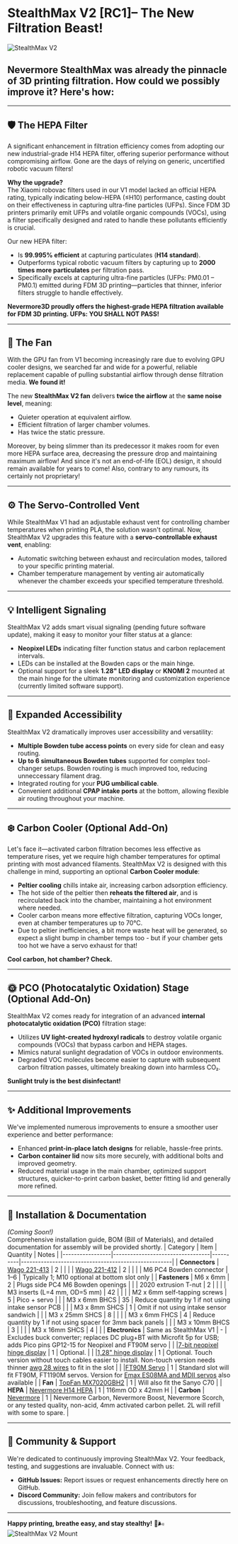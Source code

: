 # StealthMax V2 [RC1]– The New Filtration Beast!
![StealthMax V2](./Printable_Files/Stealthmax_V2.png)
## Nevermore StealthMax was already the pinnacle of 3D printing filtration. How could we possibly improve it? Here's how:

---


## 🛡️ **The HEPA Filter**

A significant enhancement in filtration efficiency comes from adopting our new industrial-grade H14 HEPA filter, offering superior performance without compromising airflow. Gone are the days of relying on generic, uncertified robotic vacuum filters!

**Why the upgrade?**  
The Xiaomi robovac filters used in our V1 model lacked an official HEPA rating, typically indicating below-HEPA (≤H10) performance, casting doubt on their effectiveness in capturing ultra-fine particles (UFPs). Since FDM 3D printers primarily emit UFPs and volatile organic compounds (VOCs), using a filter specifically designed and rated to handle these pollutants efficiently is crucial.

Our new HEPA filter:
- Is **99.995% efficient** at capturing particulates (**H14 standard**).
- Outperforms typical robotic vacuum filters by capturing up to **2000 times more particulates** per filtration pass.
- Specifically excels at capturing ultra-fine particles (UFPs: PM0.01 – PM0.1) emitted during FDM 3D printing—particles that thinner, inferior filters struggle to handle effectively.

**Nevermore3D proudly offers the highest-grade HEPA filtration available for FDM 3D printing. UFPs: YOU SHALL NOT PASS!**

---
## 🚀 **The Fan**

With the GPU fan from V1 becoming increasingly rare due to evolving GPU cooler designs, we searched far and wide for a powerful, reliable replacement capable of pulling substantial airflow through dense filtration media. **We found it!**

The new **StealthMax V2 fan** delivers **twice the airflow** at the **same noise level**, meaning:
- Quieter operation at equivalent airflow.
- Efficient filtration of larger chamber volumes.
- Has twice the static pressure.

Moreover, by being slimmer than its predecessor it makes room for even more HEPA surface area, decreasing the pressure drop and maintaining maximum airflow! And since it's not an end-of-life (EOL) design, it should remain available for years to come! Also, contrary to any rumours, its certainly not proprietary!

---

## ⚙️ **The Servo-Controlled Vent**

While StealthMax V1 had an adjustable exhaust vent for controlling chamber temperatures when printing PLA, the solution wasn't optimal. Now, StealthMax V2 upgrades this feature with a **servo-controllable exhaust vent**, enabling:

- Automatic switching between exhaust and recirculation modes, tailored to your specific printing material.
- Chamber temperature management by venting air automatically whenever the chamber exceeds your specified temperature threshold.

---

## 💡 **Intelligent Signaling**

StealthMax V2 adds smart visual signaling (pending future software update), making it easy to monitor your filter status at a glance:

- **Neopixel LEDs** indicating filter function status and carbon replacement intervals.
- LEDs can be installed at the Bowden caps or the main hinge.
- Optional support for a sleek **1.28" LED display** or **KNOMI 2** mounted at the main hinge for the ultimate monitoring and customization experience (currently limited software support).


---

## 🔌 **Expanded Accessibility**

StealthMax V2 dramatically improves user accessibility and versatility:

- **Multiple Bowden tube access points** on every side for clean and easy routing.
- **Up to 6 simultaneous Bowden tubes** supported for complex tool-changer setups. Bowden routing is much improved too, reducing unneccessary filament drag.
- Integrated routing for your **PUG umbilical cable**.
- Convenient additional **CPAP intake ports** at the bottom, allowing flexible air routing throughout your machine.

---

## ❄️ **Carbon Cooler (Optional Add-On)**

Let's face it—activated carbon filtration becomes less effective as temperature rises, yet we require high chamber temperatures for optimal printing with most advanced filaments. StealthMax V2 is designed with this challenge in mind, supporting an optional **Carbon Cooler module**:

- **Peltier cooling** chills intake air, increasing carbon adsorption efficiency.
- The hot side of the peltier then **reheats the filtered air**, and is recirculated back into the chamber, maintaining a hot environment where needed.
- Cooler carbon means more effective filtration, capturing VOCs longer, even at chamber temperatures up to 70°C.
- Due to peltier inefficiencies, a bit more waste heat will be generated, so expect a slight bump in chamber temps too - but if your chamber gets too hot we have a servo exhaust for that!

**Cool carbon, hot chamber? Check.**

---

## 🌞 **PCO (Photocatalytic Oxidation) Stage (Optional Add-On)**

StealthMax V2 comes ready for integration of an advanced **internal photocatalytic oxidation (PCO)** filtration stage:

- Utilizes **UV light-created hydroxyl radicals** to destroy volatile organic compounds (VOCs) that bypass carbon and HEPA stages.
- Mimics natural sunlight degradation of VOCs in outdoor environments.
- Degraded VOC molecules become easier to capture with subsequent carbon filtration passes, ultimately breaking down into harmless CO₂.

**Sunlight truly is the best disinfectant!**

---

## ✨ **Additional Improvements**

We've implemented numerous improvements to ensure a smoother user experience and better performance:

- Enhanced **print-in-place latch designs** for reliable, hassle-free prints.
- **Carbon container lid** now sits more securely, with additional bolts and improved geometry.
- Reduced material usage in the main chamber, optimized support structures, quicker-to-print carbon basket, better fitting lid and generally more refined.

---

## 🚧 **Installation & Documentation**

*(Coming Soon!)*  
Comprehensive installation guide, BOM (Bill of Materials), and detailed documentation for assembly will be provided shortly.
| Category        | Item                             | Quantity | Notes                                               |
|-----------------|----------------------------------|----------|-----------------------------------------------------|
| **Connectors**  | [Wago 221-413](https://s.click.aliexpress.com/e/_oDV7bC9)                     | 2        |                                                     |
|                 | [Wago 221-412](https://s.click.aliexpress.com/e/_oDV7bC9)                     | 2        |                                                     |
|                 | M6 PC4 Bowden connector          | 1–6      | Typically 1; M10 optional at bottom slot only       |
| **Fasteners**   | M6 x 6mm                         | 2        | Plugs side PC4 M6 Bowden openings                   |
|                 | 2020 extrusion T-nut             | 2        |                                                     |
|                 | M3 inserts (L=4 mm, OD=5 mm)     | 42       |                                                     |
|                 | M2 x 6mm self-tapping screws     | 5        | Pico + servo                                        |
|                 | M3 x 6mm BHCS                    | 35       | Reduce quantity by 1 if not using intake sensor PCB |
|                 | M3 x 8mm SHCS                    | 1        | Omit if not using intake sensor sandwich            |
|                 | M3 x 25mm SHCS                   | 8        |                                                     |
|                 | M3 x 6mm FHCS                    | 4        | Reduce quantity by 1 if not using spacer for 3mm back panels |
|                 | M3 x 10mm BHCS                   | 3        |                                                     |
|                 | M3 x 16mm SHCS                   | 4        |                                                     |
| **Electronics** | Same as StealthMax V1            | -        | Excludes buck converter; replaces DC plug+BT with Microfit 5p for USB; adds Pico pins GP12-15 for Neopixel and FT90M servo |
|                 |[7-bit neopixel hinge display](https://s.click.aliexpress.com/e/_oorL68t)                      | 1        | Optional.                                                    |
|                 |[1,28" hinge display](https://s.click.aliexpress.com/e/_olAkf37)                      | 1        | Optional. Touch version without touch cables easier to install. Non-touch version needs thinner [awg 28 wires](https://s.click.aliexpress.com/e/_oFYgT37) to fit in the slot |
|                 |[FT90M Servo](https://s.click.aliexpress.com/e/_ol1TsBr)                      | 1        | Standard slot will fit FT90M, FT1190M servos. Version for [Emax ES08MA and MDII servos](https://s.click.aliexpress.com/e/_olzGGzx) also available |
| **Fan** | [TopFan MX7020GBH2](https://central3dprinting.com/products/nevermore-stealthmax-v2-fan?ref=NEVERMORE3D)           | 1        | Will also fit the Sanyo C70 |
| **HEPA** | [Nevermore H14 HEPA](https://central3dprinting.com/products/nevermore-stealthmax-v2-h14-hepa-filter?ref=NEVERMORE3D)           | 1        | 116mm OD x 42mm H |
| **Carbon** | [Nevermore](https://central3dprinting.com/products/nevermore-activated-carbon-for-voc-standard-xl-scorch?ref=NEVERMORE3D)           | 1        | Nevermore Carbon, Nevermore Boost, Nevermore Scorch, or any tested quality, non-acid, 4mm activated carbon pellet. 2L will refill with some to spare. |


---

## 📢 **Community & Support**

We're dedicated to continuously improving StealthMax V2. Your feedback, testing, and suggestions are invaluable. Connect with us:

- **GitHub Issues:** Report issues or request enhancements directly here on GitHub.
- **Discord Community:** Join fellow makers and contributors for discussions, troubleshooting, and feature discussions.

---

**Happy printing, breathe easy, and stay stealthy!** 🚀🌬️
![StealthMax V2 Mount](./Printable_Files/Stealthmax_V2_Mount.png)
